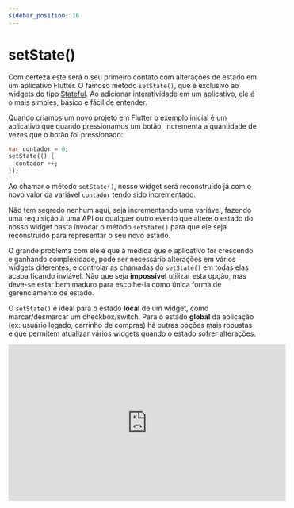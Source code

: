 ```yaml
---
sidebar_position: 16
---
```


# setState()

Com certeza este será o seu primeiro contato com alterações de estado em um aplicativo Flutter. O famoso método `setState()`, que é exclusivo ao widgets do tipo [Stateful](https://api.flutter.dev/flutter/widgets/StatefulWidget-class.html). Ao adicionar interatividade em um aplicativo, ele é o mais simples, básico e fácil de entender.

Quando criamos um novo projeto em Flutter o exemplo inicial é um aplicativo que quando pressionamos um botão, incrementa a quantidade de vezes que o botão foi pressionado:

```dart
var contador = 0;
setState(() {
  contador ++;
});
```

Ao chamar o método `setState()`, nosso widget será reconstruído já com o novo valor da variável `contador` tendo sido incrementado.

Não tem segredo nenhum aqui, seja incrementando uma variável, fazendo uma requisição à uma API ou qualquer outro evento que altere o estado do nosso widget basta invocar o método `setState()` para que ele seja reconstruído para representar o seu novo estado.

O grande problema com ele é que à medida que o aplicativo for crescendo e ganhando complexidade, pode ser necessário alterações em vários widgets diferentes, e controlar as chamadas do `setState()` em todas elas acaba ficando inviável. Não que seja **impossível** utilizar esta opção, mas deve-se estar bem maduro para escolhe-la como única forma de gerenciamento de estado.

O `setState()` é ideal para o estado **local** de um widget, como marcar/desmarcar um checkbox/switch. Para o estado **global** da aplicação \(ex: usuário logado, carrinho de compras\) há outras opções mais robustas e que permitem atualizar vários widgets quando o estado sofrer alterações.


<div class="video-container">
<iframe width="560" height="315" src="https://www.youtube.com/embed/GMrvZsmgW34" title="YouTube video player" frameborder="0" allow="accelerometer; autoplay; clipboard-write; encrypted-media; gyroscope; picture-in-picture; web-share" allowfullscreen></iframe>
</div>
